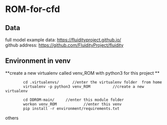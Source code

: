 # ROM-for-cfd  

## Data
full model example data:  https://fluidityproject.github.io/  
github address: https://github.com/FluidityProject/fluidity  
## Environment in venv
**create a new virtualenv called venv_ROM with python3 for this project **

```
        cd .virtualenvs/      //enter the virtualenv folder  from home
        virtualenv -p python3 venv_ROM          //create a new virtualenv  
```

```
        cd DDROM-main/     //enter this module folder  
        workon venv_ROM            //enter this venv  
        pip install -r environment/requirements.txt  
  ```
others

